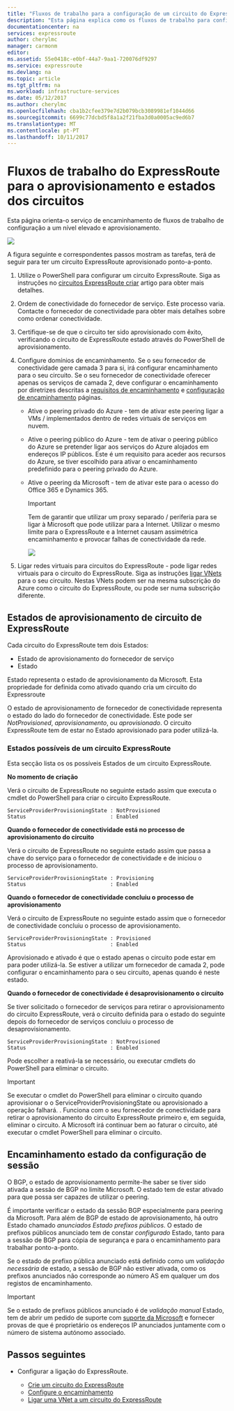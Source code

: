```yaml
---
title: "Fluxos de trabalho para a configuração de um circuito do ExpressRoute | Microsoft Docs"
description: "Esta página explica como os fluxos de trabalho para configurar o circuito do ExpressRoute e peerings"
documentationcenter: na
services: expressroute
author: cherylmc
manager: carmonm
editor: 
ms.assetid: 55e0418c-e0bf-44a7-9aa1-720076df9297
ms.service: expressroute
ms.devlang: na
ms.topic: article
ms.tgt_pltfrm: na
ms.workload: infrastructure-services
ms.date: 05/12/2017
ms.author: cherylmc
ms.openlocfilehash: cba1b2cfee379e7d2b079bcb3089981ef1044d66
ms.sourcegitcommit: 6699c77dcbd5f8a1a2f21fba3d0a0005ac9ed6b7
ms.translationtype: MT
ms.contentlocale: pt-PT
ms.lasthandoff: 10/11/2017
---
```

# <a name="expressroute-workflows-for-circuit-provisioning-and-circuit-states"></a>Fluxos de trabalho do ExpressRoute para o aprovisionamento e estados dos circuitos
Esta página orienta-o serviço de encaminhamento de fluxos de trabalho de configuração a um nível elevado e aprovisionamento.

![](./media/expressroute-workflows/expressroute-circuit-workflow.png)

A figura seguinte e correspondentes passos mostram as tarefas, terá de seguir para ter um circuito ExpressRoute aprovisionado ponto-a-ponto. 

1. Utilize o PowerShell para configurar um circuito ExpressRoute. Siga as instruções no [circuitos ExpressRoute criar](expressroute-howto-circuit-classic.md) artigo para obter mais detalhes.
2. Ordem de conectividade do fornecedor de serviço. Este processo varia. Contacte o fornecedor de conectividade para obter mais detalhes sobre como ordenar conectividade.
3. Certifique-se de que o circuito ter sido aprovisionado com êxito, verificando o circuito de ExpressRoute estado através do PowerShell de aprovisionamento. 
4. Configure domínios de encaminhamento. Se o seu fornecedor de conectividade gere camada 3 para si, irá configurar encaminhamento para o seu circuito. Se o seu fornecedor de conectividade oferecer apenas os serviços de camada 2, deve configurar o encaminhamento por diretrizes descritas a [requisitos de encaminhamento](expressroute-routing.md) e [configuração de encaminhamento](expressroute-howto-routing-classic.md) páginas.
   
   * Ative o peering privado do Azure - tem de ativar este peering ligar a VMs / implementados dentro de redes virtuais de serviços em nuvem.
   * Ative o peering público do Azure - tem de ativar o peering público do Azure se pretender ligar aos serviços do Azure alojados em endereços IP públicos. Este é um requisito para aceder aos recursos do Azure, se tiver escolhido para ativar o encaminhamento predefinido para o peering privado do Azure.
   * Ative o peering da Microsoft - tem de ativar este para o acesso do Office 365 e Dynamics 365. 
     
     > [!IMPORTANT]
     > Tem de garantir que utilizar um proxy separado / periferia para se ligar à Microsoft que pode utilizar para a Internet. Utilizar o mesmo limite para o ExpressRoute e a Internet causam assimétrica encaminhamento e provocar falhas de conectividade da rede.
     > 
     > 
     
     ![](./media/expressroute-workflows/routing-workflow.png)
5. Ligar redes virtuais para circuitos do ExpressRoute - pode ligar redes virtuais para o circuito do ExpressRoute. Siga as instruções [ligar VNets](expressroute-howto-linkvnet-arm.md) para o seu circuito. Nestas VNets podem ser na mesma subscrição do Azure como o circuito do ExpressRoute, ou pode ser numa subscrição diferente.

## <a name="expressroute-circuit-provisioning-states"></a>Estados de aprovisionamento de circuito de ExpressRoute
Cada circuito do ExpressRoute tem dois Estados:

* Estado de aprovisionamento do fornecedor de serviço
* Estado

Estado representa o estado de aprovisionamento da Microsoft. Esta propriedade for definida como ativado quando cria um circuito do Expressroute

O estado de aprovisionamento de fornecedor de conectividade representa o estado do lado do fornecedor de conectividade. Este pode ser *NotProvisioned*, *aprovisionamento*, ou *aprovisionado*. O circuito ExpressRoute tem de estar no Estado aprovisionado para poder utilizá-la.

### <a name="possible-states-of-an-expressroute-circuit"></a>Estados possíveis de um circuito ExpressRoute
Esta secção lista os os possíveis Estados de um circuito ExpressRoute.

**No momento de criação**

Verá o circuito de ExpressRoute no seguinte estado assim que executa o cmdlet do PowerShell para criar o circuito ExpressRoute.

    ServiceProviderProvisioningState : NotProvisioned
    Status                           : Enabled


**Quando o fornecedor de conectividade está no processo de aprovisionamento do circuito**

Verá o circuito de ExpressRoute no seguinte estado assim que passa a chave do serviço para o fornecedor de conectividade e de iniciou o processo de aprovisionamento.

    ServiceProviderProvisioningState : Provisioning
    Status                           : Enabled


**Quando o fornecedor de conectividade concluiu o processo de aprovisionamento**

Verá o circuito de ExpressRoute no seguinte estado assim que o fornecedor de conectividade concluiu o processo de aprovisionamento.

    ServiceProviderProvisioningState : Provisioned
    Status                           : Enabled

Aprovisionado e ativado é que o estado apenas o circuito pode estar em para poder utilizá-la. Se estiver a utilizar um fornecedor de camada 2, pode configurar o encaminhamento para o seu circuito, apenas quando é neste estado.

**Quando o fornecedor de conectividade é desaprovisionamento o circuito**

Se tiver solicitado o fornecedor de serviços para retirar o aprovisionamento do circuito ExpressRoute, verá o circuito definida para o estado do seguinte depois do fornecedor de serviços concluiu o processo de desaprovisionamento.

    ServiceProviderProvisioningState : NotProvisioned
    Status                           : Enabled


Pode escolher a reativá-la se necessário, ou executar cmdlets do PowerShell para eliminar o circuito.  

> [!IMPORTANT]
> Se executar o cmdlet do PowerShell para eliminar o circuito quando aprovisionar o o ServiceProviderProvisioningState ou aprovisionado a operação falhará. . Funciona com o seu fornecedor de conectividade para retirar o aprovisionamento do circuito ExpressRoute primeiro e, em seguida, eliminar o circuito. A Microsoft irá continuar bem ao faturar o circuito, até executar o cmdlet PowerShell para eliminar o circuito.
> 
> 

## <a name="routing-session-configuration-state"></a>Encaminhamento estado da configuração de sessão
O BGP, o estado de aprovisionamento permite-lhe saber se tiver sido ativada a sessão de BGP no limite Microsoft. O estado tem de estar ativado para que possa ser capazes de utilizar o peering.

É importante verificar o estado da sessão BGP especialmente para peering da Microsoft. Para além de BGP de estado de aprovisionamento, há outro Estado chamado *anunciados Estado prefixos públicos*. O estado de prefixos públicos anunciado tem de constar *configurado* Estado, tanto para a sessão de BGP para cópia de segurança e para o encaminhamento para trabalhar ponto-a-ponto. 

Se o estado de prefixo pública anunciado está definido como um *validação necessária* de estado, a sessão de BGP não estiver ativada, como os prefixos anunciados não corresponde ao número AS em qualquer um dos registos de encaminhamento. 

> [!IMPORTANT]
> Se o estado de prefixos públicos anunciado é de *validação manual* Estado, tem de abrir um pedido de suporte com [suporte da Microsoft](https://portal.azure.com/?#blade/Microsoft_Azure_Support/HelpAndSupportBlade) e fornecer provas de que é proprietário os endereços IP anunciados juntamente com o número de sistema autónomo associado.
> 
> 

## <a name="next-steps"></a>Passos seguintes
* Configurar a ligação do ExpressRoute.
  
  * [Crie um circuito do ExpressRoute](expressroute-howto-circuit-arm.md)
  * [Configure o encaminhamento](expressroute-howto-routing-arm.md)
  * [Ligar uma VNet a um circuito do ExpressRoute](expressroute-howto-linkvnet-arm.md)


